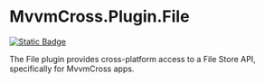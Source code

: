 # MvvmCross.Plugin.File

[![Static Badge](https://img.shields.io/badge/NuGet-v1.0.1-blue)](https://www.nuget.org/packages/Cross.Plugin.File/)

The File plugin provides cross-platform access to a File Store API, specifically for MvvmCross apps.
